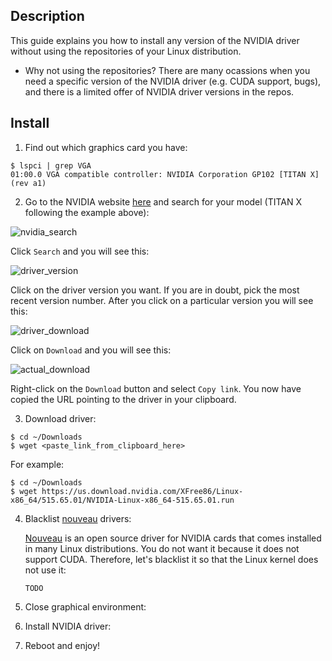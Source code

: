 Description
-----------

This guide explains you how to install any version of the NVIDIA driver without using the repositories of your Linux distribution. 

* Why not using the repositories? There are many ocassions when you need a specific version of the NVIDIA driver (e.g. CUDA support, bugs), and there is a limited offer of NVIDIA driver versions in the repos.


Install
-------

1. Find out which graphics card you have:
  ```
  $ lspci | grep VGA
  01:00.0 VGA compatible controller: NVIDIA Corporation GP102 [TITAN X] (rev a1)
  ```

2. Go to the NVIDIA website [here](https://www.nvidia.com/Download/Find.aspx) and search for your model (TITAN X following the example above):

  ![nvidia_search](https://user-images.githubusercontent.com/3996630/189359318-debc0b8a-7060-4c7d-a8b5-978ee308a218.png)

  Click `Search` and you will see this:
  
  ![driver_version](https://user-images.githubusercontent.com/3996630/189361233-afedb1de-32c6-4996-94b0-5ddc29a9a668.png)
  
  Click on the driver version you want. If you are in doubt, pick the most recent version number. After you click on a particular version you will see this:
  
  ![driver_download](https://user-images.githubusercontent.com/3996630/189362593-58cc9c69-e049-47e6-9547-c582b0409317.png)
  
  Click on `Download` and you will see this:
  
  ![actual_download](https://user-images.githubusercontent.com/3996630/189362659-cef006e2-3dd5-4202-921e-a9a6652b9fae.png)

  Right-click on the `Download` button and select `Copy link`. You now have copied the URL pointing to the driver in your clipboard.
  
3. Download driver:
  ```
  $ cd ~/Downloads
  $ wget <paste_link_from_clipboard_here>
  ```
  For example:
  ```
  $ cd ~/Downloads
  $ wget https://us.download.nvidia.com/XFree86/Linux-x86_64/515.65.01/NVIDIA-Linux-x86_64-515.65.01.run
  ```
  
4. Blacklist [nouveau](https://en.wikipedia.org/wiki/Nouveau_(software)) drivers:
   
   [Nouveau](https://en.wikipedia.org/wiki/Nouveau_(software)) is an open source driver for NVIDIA cards that comes installed in many Linux distributions. You do not want it because it does not support CUDA. Therefore, let's blacklist it so that the Linux kernel does not use it:
   
   ```
   TODO
   ```
   
5. Close graphical environment:

6. Install NVIDIA driver:

7. Reboot and enjoy!
   
